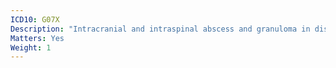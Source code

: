```yaml
---
ICD10: G07X
Description: "Intracranial and intraspinal abscess and granuloma in diseases classified elsewhere"
Matters: Yes
Weight: 1
---
```

